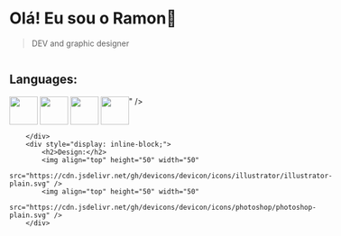 <h1>Olá! Eu sou o Ramon👋</h1>

> DEV and graphic designer

<main>
    <div>
        <div style="display: inline-block;">
            <h2>Languages:</h2>
            <img align="top" height="50" width="50"
                src="https://cdn.jsdelivr.net/gh/devicons/devicon/icons/arduino/arduino-original-wordmark.svg" />
            <img align="top" height="50" width="50"
                src="https://cdn.jsdelivr.net/gh/devicons/devicon/icons/c/c-original.svg" />
            <img align="top" height="50" width="50"
                src="https://cdn.jsdelivr.net/gh/devicons/devicon/icons/cplusplus/cplusplus-original.svg" />
            <img align="top" height="50" width="50"
                src="<i class="devicon-javascript-plain colored"></i>" />

        </div>
        <div style="display: inline-block;">
            <h2>Design:</h2>
            <img align="top" height="50" width="50"
                src="https://cdn.jsdelivr.net/gh/devicons/devicon/icons/illustrator/illustrator-plain.svg" />
            <img align="top" height="50" width="50"
                src="https://cdn.jsdelivr.net/gh/devicons/devicon/icons/photoshop/photoshop-plain.svg" />
        </div>
    </div>
</main>
